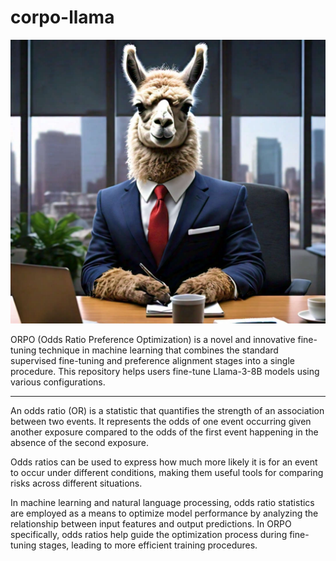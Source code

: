 # corpo-llama

![corporate llama](hero.jpeg)

ORPO (Odds Ratio Preference Optimization) is a novel and innovative fine-tuning technique in machine learning that combines the standard supervised fine-tuning and preference alignment stages into a single procedure. This repository helps users fine-tune Llama-3-8B models using various configurations.

---

An odds ratio (OR) is a statistic that quantifies the strength of an association between two events. It represents the odds of one event occurring given another exposure compared to the odds of the first event happening in the absence of the second exposure.

Odds ratios can be used to express how much more likely it is for an event to occur under different conditions, making them useful tools for comparing risks across different situations.

In machine learning and natural language processing, odds ratio statistics are employed as a means to optimize model performance by analyzing the relationship between input features and output predictions. In ORPO specifically, odds ratios help guide the optimization process during fine-tuning stages, leading to more efficient training procedures.